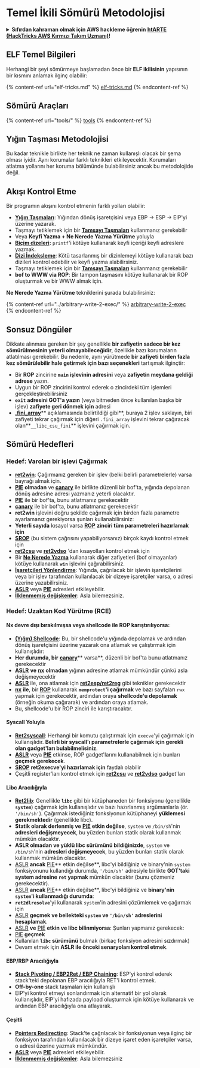 # Temel İkili Sömürü Metodolojisi

<details>

<summary><strong>Sıfırdan kahraman olmak için AWS hackleme öğrenin</strong> <a href="https://training.hacktricks.xyz/courses/arte"><strong>htARTE (HackTricks AWS Kırmızı Takım Uzmanı)</strong></a><strong>!</strong></summary>

HackTricks'ı desteklemenin diğer yolları:

* **Şirketinizi HackTricks'te reklamını görmek istiyorsanız** veya **HackTricks'i PDF olarak indirmek istiyorsanız** [**ABONELİK PLANLARI**](https://github.com/sponsors/carlospolop)'na göz atın!
* [**Resmi PEASS & HackTricks ürünleri**](https://peass.creator-spring.com)'ni edinin
* [**PEASS Ailesi'ni**](https://opensea.io/collection/the-peass-family) keşfedin, özel [**NFT'lerimiz**](https://opensea.io/collection/the-peass-family) koleksiyonumuz
* **Katılın** 💬 [**Discord grubuna**](https://discord.gg/hRep4RUj7f) veya [**telegram grubuna**](https://t.me/peass) veya bizi **Twitter** 🐦 [**@hacktricks\_live**](https://twitter.com/hacktricks\_live)** takip edin.**
* **Hacking püf noktalarınızı göndererek HackTricks ve HackTricks Cloud** github depolarına PR göndererek paylaşın.

</details>

## ELF Temel Bilgileri

Herhangi bir şeyi sömürmeye başlamadan önce bir **ELF ikilisinin** yapısının bir kısmını anlamak ilginç olabilir:

{% content-ref url="elf-tricks.md" %}
[elf-tricks.md](elf-tricks.md)
{% endcontent-ref %}

## Sömürü Araçları

{% content-ref url="tools/" %}
[tools](tools/)
{% endcontent-ref %}

## Yığın Taşması Metodolojisi

Bu kadar teknikle birlikte her teknik ne zaman kullanışlı olacak bir şema olması iyidir. Aynı korumalar farklı teknikleri etkileyecektir. Korumaları atlatma yollarını her koruma bölümünde bulabilirsiniz ancak bu metodolojide değil.

## Akışı Kontrol Etme

Bir programın akışını kontrol etmenin farklı yolları olabilir:

* [**Yığın Taşmaları**](../stack-overflow/): Yığından dönüş işaretçisini veya EBP -> ESP -> EIP'yi üzerine yazarak.
* Taşmayı tetiklemek için bir [**Tamsayı Taşmaları**](../integer-overflow.md) kullanmanız gerekebilir
* Veya **Keyfi Yazma + Ne Nerede Yazma Yürütme** yoluyla
* [**Biçim dizeleri**](../format-strings/)**:** `printf`'i kötüye kullanarak keyfi içeriği keyfi adreslere yazmak.
* [**Dizi İndeksleme**](../array-indexing.md): Kötü tasarlanmış bir dizinlemeyi kötüye kullanarak bazı dizileri kontrol edebilir ve keyfi yazma alabilirsiniz.
* Taşmayı tetiklemek için bir [**Tamsayı Taşmaları**](../integer-overflow.md) kullanmanız gerekebilir
* **bof to WWW via ROP**: Bir tampon taşmasını kötüye kullanarak bir ROP oluşturmak ve bir WWW almak için.

**Ne Nerede Yazma Yürütme** tekniklerini şurada bulabilirsiniz:

{% content-ref url="../arbitrary-write-2-exec/" %}
[arbitrary-write-2-exec](../arbitrary-write-2-exec/)
{% endcontent-ref %}

## Sonsuz Döngüler

Dikkate alınması gereken bir şey genellikle **bir zafiyetin sadece bir kez sömürülmesinin yeterli olmayabileceğidir**, özellikle bazı korumaların atlatılması gerekebilir. Bu nedenle, aynı yürütmede **bir zafiyeti birden fazla kez sömürülebilir hale getirmek için bazı seçenekleri** tartışmak ilginçtir:

* Bir **ROP** zincirine **`main` işlevinin adresini** veya **zafiyetin meydana geldiği adrese** yazın.
* Uygun bir ROP zincirini kontrol ederek o zincirdeki tüm işlemleri gerçekleştirebilirsiniz
* **`exit` adresini GOT'a yazın** (veya bitmeden önce kullanılan başka bir işlev) **zafiyete geri dönmek için** adresi
* [**.fini\_array**](../arbitrary-write-2-exec/www2exec-.dtors-and-.fini\_array.md#eternal-loop)** açıklamasında belirtildiği gibi**, buraya 2 işlev saklayın, biri zafiyeti tekrar çağırmak için diğeri `.fini_array` işlevini tekrar çağıracak olan**`__libc_csu_fini`** işlevini çağırmak için.

## Sömürü Hedefleri

### Hedef: Varolan bir işlevi Çağırmak

* [**ret2win**](./#ret2win): Çağırmanız gereken bir işlev (belki belirli parametrelerle) varsa bayrağı almak için.
* [**PIE**](../common-binary-protections-and-bypasses/pie/) **olmadan** ve [**canary**](../common-binary-protections-and-bypasses/stack-canaries/) ile birlikte düzenli bir bof'ta, yığında depolanan dönüş adresine adresi yazmanız yeterli olacaktır.
* [**PIE**](../common-binary-protections-and-bypasses/pie/) ile bir bof'ta, bunu atlatmanız gerekecektir
* [**canary**](../common-binary-protections-and-bypasses/stack-canaries/) ile bir bof'ta, bunu atlatmanız gerekecektir
* **ret2win** işlevini doğru şekilde çağırmak için birden fazla parametre ayarlamanız gerekiyorsa şunları kullanabilirsiniz:
* **Yeterli sayıda** kısayol varsa [**ROP**](./#rop-and-ret2...-techniques) **zinciri tüm parametreleri hazırlamak için**
* [**SROP**](../rop-return-oriented-programing/srop-sigreturn-oriented-programming/) (bu sistem çağrısını yapabiliyorsanız) birçok kaydı kontrol etmek için
* [**ret2csu**](../rop-return-oriented-programing/ret2csu.md) ve [**ret2vdso**](../rop-return-oriented-programing/ret2vdso.md) 'dan kısayolları kontrol etmek için
* Bir [**Ne Nerede Yazma**](../arbitrary-write-2-exec/) kullanarak diğer zafiyetleri (bof olmayanlar) kötüye kullanarak **`win`** işlevini çağırabilirsiniz.
* [**İşaretçileri Yönlendirme**](../stack-overflow/pointer-redirecting.md): Yığında, çağrılacak bir işlevin işaretçilerini veya bir işlev tarafından kullanılacak bir dizeye işaretçiler varsa, o adresi üzerine yazabilirsiniz.
* [**ASLR**](../common-binary-protections-and-bypasses/aslr/) veya [**PIE**](../common-binary-protections-and-bypasses/pie/) adresleri etkileyebilir.
* [**İlklenmemiş değişkenler**](../stack-overflow/uninitialized-variables.md): Asla bilemezsiniz.

### Hedef: Uzaktan Kod Yürütme (RCE)

#### Nx devre dışı bırakılmışsa veya shellcode ile ROP karıştırılıyorsa:

* [**(Yığın) Shellcode**](./#stack-shellcode): Bu, bir shellcode'u yığında depolamak ve ardından dönüş işaretçisini üzerine yazarak ona atlamak ve çalıştırmak için kullanışlıdır:
* **Her durumda, bir** [**canary**](../common-binary-protections-and-bypasses/stack-canaries/)** varsa**, düzenli bir bof'ta bunu atlatmanız gerekecektir
* [**ASLR**](../common-binary-protections-and-bypasses/aslr/) **ve** [**nx**](../common-binary-protections-and-bypasses/no-exec-nx.md) **olmadan** yığının adresine atlamak mümkündür çünkü asla değişmeyecektir
* [**ASLR**](../common-binary-protections-and-bypasses/aslr/) ile, ona atlamak için [**ret2esp/ret2reg**](../rop-return-oriented-programing/ret2esp-ret2reg.md) gibi teknikler gerekecektir
* [**nx**](../common-binary-protections-and-bypasses/no-exec-nx.md) **ile**, bir [**ROP**](../rop-return-oriented-programing/) kullanarak **`memprotect`'i çağırmak** ve bazı sayfaları `rwx` yapmak için gerekecektir, ardından oraya **shellcode'u depolamak** (örneğin okuma çağırarak) ve ardından oraya atlamak.
* Bu, shellcode'u bir ROP zinciri ile karıştıracaktır.
#### Syscall Yoluyla

* [**Ret2syscall**](../rop-return-oriented-programing/rop-syscall-execv/): Herhangi bir komutu çalıştırmak için `execve`'yi çağırmak için kullanışlıdır. **Belirli bir syscall'ı parametrelerle çağırmak için gerekli olan gadget'ları bulabilmelisiniz**.
* [**ASLR**](../common-binary-protections-and-bypasses/aslr/) veya [**PIE**](../common-binary-protections-and-bypasses/pie/) etkinse, ROP gadget'larını kullanabilmek için bunları **geçmek gerekecek**.
* [**SROP**](../rop-return-oriented-programing/srop-sigreturn-oriented-programming/) **ret2execve'yi hazırlamak için** faydalı olabilir
* Çeşitli register'ları kontrol etmek için [**ret2csu**](../rop-return-oriented-programing/ret2csu.md) ve [**ret2vdso**](../rop-return-oriented-programing/ret2vdso.md) gadget'ları

#### Libc Aracılığıyla

* [**Ret2lib**](../rop-return-oriented-programing/ret2lib/): Genellikle **`libc`** gibi bir kütüphaneden bir fonksiyonu (genellikle **`system`**) çağırmak için kullanışlıdır ve bazı hazırlanmış argümanlarla (ör. `'/bin/sh'`). Çağırmak istediğiniz fonksiyonun kütüphaneyi **yüklemesi gerekmektedir** (genellikle libc).
* **Statik olarak derlenmiş ve** [**PIE**](../common-binary-protections-and-bypasses/pie/) **etkin değilse**, `system` ve `/bin/sh`'nin **adresleri değişmeyecek**, bu yüzden bunları statik olarak kullanmak mümkün olacaktır.
* **ASLR olmadan ve yüklü libc sürümünü bildiğinizde**, `system` ve `/bin/sh`'nin **adresleri değişmeyecek**, bu yüzden bunları statik olarak kullanmak mümkün olacaktır.
* [ASLR](../common-binary-protections-and-bypasses/aslr/) **ancak** [PIE](../common-binary-protections-and-bypasses/pie/)** etkin değilse**, libc'yi bildiğiniz ve binary'nin `system` fonksiyonunu kullandığı durumda, `'/bin/sh'` adresiyle birlikte **GOT'taki system adresine `ret` yapmak** mümkün olacaktır (bunu çözmeniz gerekecektir).
* [ASLR](../common-binary-protections-and-bypasses/aslr/) **ancak** [PIE](../common-binary-protections-and-bypasses/pie/)** etkin değilse**, libc'yi bildiğiniz ve **binary'nin `system`'i kullanmadığı durumda**:
* **`ret2dlresolve`**'yi kullanarak `system`'in adresini çözümlemek ve çağırmak için
* [ASLR](../common-binary-protections-and-bypasses/aslr/) **geçmek ve bellekteki `system` ve `'/bin/sh'` adreslerini hesaplamak**.
* [ASLR](../common-binary-protections-and-bypasses/aslr/) **ve** [PIE](../common-binary-protections-and-bypasses/pie/) **etkin ve libc bilinmiyorsa**: Şunları yapmanız gerekecek:
* [PIE](../common-binary-protections-and-bypasses/pie/) **geçmek**
* Kullanılan **`libc` sürümünü** bulmak (birkaç fonksiyon adresini sızdırmak)
* Devam etmek için **ASLR ile önceki senaryoları kontrol etmek**.

#### EBP/RBP Aracılığıyla

* [**Stack Pivoting / EBP2Ret / EBP Chaining**](../stack-overflow/stack-pivoting-ebp2ret-ebp-chaining.md): ESP'yi kontrol ederek stack'teki depolanan EBP aracılığıyla RET'i kontrol etmek.
* **Off-by-one** stack taşmaları için kullanışlı
* EIP'yi kontrol etmeyi sonlandırmak için alternatif bir yol olarak kullanışlıdır, EIP'yi hafızada payload oluşturmak için kötüye kullanarak ve ardından EBP aracılığıyla ona atlayarak.

#### Çeşitli

* [**Pointers Redirecting**](../stack-overflow/pointer-redirecting.md): Stack'te çağrılacak bir fonksiyonun veya ilginç bir fonksiyon tarafından kullanılacak bir dizeye işaret eden işaretçiler varsa, o adresi üzerine yazmak mümkündür.
* [**ASLR**](../common-binary-protections-and-bypasses/aslr/) veya [**PIE**](../common-binary-protections-and-bypasses/pie/) adresleri etkileyebilir.
* [**İlklenmemiş değişkenler**](../stack-overflow/uninitialized-variables.md): Asla bilemezsiniz

